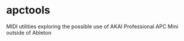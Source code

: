 # apctools
MIDI utilities exploring the possible use of AKAI Professional APC Mini outside of Ableton
